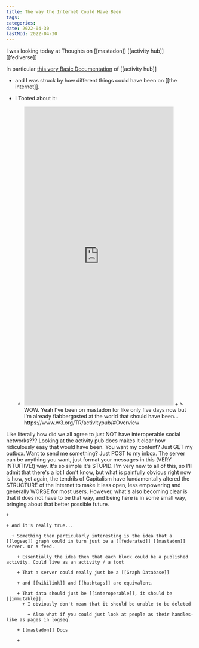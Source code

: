 ```yaml
---
title: The way the Internet Could Have Been
tags:
categories:
date: 2022-04-30
lastMod: 2022-04-30
---
```

I was looking today at Thoughts on [[mastadon]] [[activity hub]] [[fediverse]]


In particular [this very Basic Documentation](https://www.w3.org/TR/activitypub/) of [[activity hub]]

  + and I was struck by how different things could have been on [[the internet]].

  + I Tooted about it:

    + <iframe src="https://mstdn.social/@zebark/108223733728771617/embed" class="mastodon-embed" style="max-width: 100%; border: 0" width="400", height="800" allowfullscreen="allowfullscreen"></iframe><script src="https://mstdn.social/embed.js" async="async"></script>
      + > WOW. Yeah I've been on mastadon for like only five days now but I'm already flabbergasted at the world that should have been... https://www.w3.org/TR/activitypub/#Overview
Like literally how did we all agree to just NOT have interoperable social networks??? Looking at the activity pub docs makes it clear how ridiculously easy that would have been. You want my content? Just GET my outbox. Want to send me something? Just POST to my inbox. The server can be anything you want, just format your messages in this (VERY INTUITIVE!) way. It's so simple it's STUPID.
I'm very new to all of this, so I'll admit that there's a lot I don't know, but what is painfully obvious right now is how, yet again, the tendrils of Capitalism have fundamentally altered the STRUCTURE of the Internet to make it less open, less empowering and generally WORSE for most users. However, what's also becoming clear is that it does not have to be that way, and being here is in some small way, bringing about that better possible future.

    + 

    + And it's really true...

      + Something then particularly interesting is the idea that a [[logseq]] graph could in turn just be a [[federated]] [[mastadon]] server. Or a feed.

        + Essentially the idea then that each block could be a published activity. Could live as an activity / a toot

        + That a server could really just be a [[Graph Database]]

        + and [[wikilink]] and [[hashtags]] are equivalent.

        + That data should just be [[interoperable]], it should be [[immutable]].
          + I obviously don't mean that it should be unable to be deleted

            + Also what if you could just look at people as their handles- like as pages in logseq.

        + [[mastadon]] Docs

        + 
